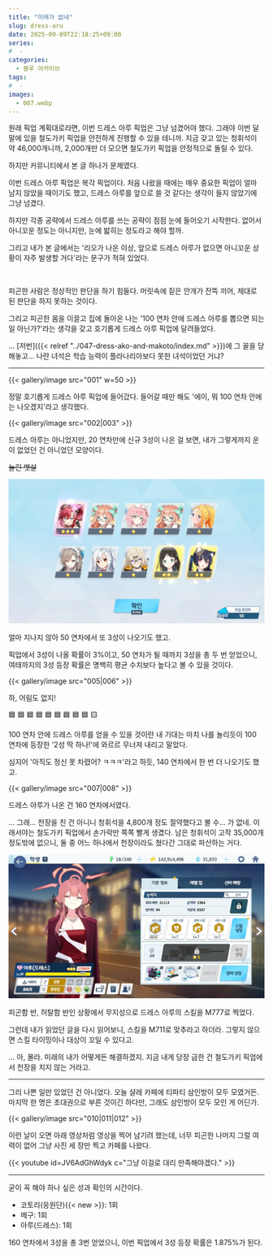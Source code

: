 ```yaml
---
title: "미래가 없네"
slug: dress-aru
date: 2025-09-09T22:18:25+09:00
series:
#  - 
categories:
  - 블루 아카이브
tags:
#  - 
images:
  - 007.webp
---
```


원래 픽업 계획대로라면, 이번 드레스 아루 픽업은 그냥 넘겼어야 했다. 그래야 이번 달 말에 있을 철도가키 픽업을 안전하게 진행할 수 있을 테니까.
지금 갖고 있는 청휘석이 약 46,000개니까, 2,000개만 더 모으면 철도가키 픽업을 안정적으로 돌릴 수 있다.

하지만 커뮤니티에서 본 글 하나가 문제였다.

이번 드레스 아루 픽업은 복각 픽업이다. 처음 나왔을 때에는 매우 중요한 픽업이 얼마 남지 않았을 때이기도 했고, 드레스 아루를 앞으로 쓸 것 같다는 생각이 들지 않았기에 그냥 넘겼다.

하지만 각종 공략에서 드레스 아루를 쓰는 공략이 점점 눈에 들어오기 시작한다. 없어서 아니꼬운 정도는 아니지만, 눈에 밟히는 정도라고 해야 할까.

그리고 내가 본 글에서는 '리오가 나온 이상, 앞으로 드레스 아루가 없으면 아니꼬운 상황이 자주 발생할 거다'라는 문구가 적혀 있었다.

&nbsp;

피곤한 사람은 정상적인 판단을 하기 힘들다. 머릿속에 짙은 안개가 잔뜩 끼어, 제대로 된 판단을 하지 못하는 것이다.

그리고 피곤한 몸을 이끌고 집에 돌아온 나는 '100 연차 안에 드레스 아루를 뽑으면 되는 일 아닌가?'라는 생각을 갖고 호기롭게 드레스 아루 픽업에 달려들었다.

... [저번]({{< relref "../047-dress-ako-and-makoto/index.md" >}})에 그 꼴을 당해놓고... 나란 녀석은 학습 능력이 플라나리아보다 못한 녀석이었던 거냐?

***

{{< gallery/image src="001" w=50 >}}

정말 호기롭게 드레스 아루 픽업에 들어갔다. 들어갈 때만 해도 '에이, 뭐 100 연차 안에는 나오겠지'라고 생각했다.

{{< gallery/image src="002|003" >}}

드레스 아루는 아니었지만, 20 연차만에 신규 3성이 나온 걸 보면, 내가 그렇게까지 운이 없었던 건 아니었던 모양이다.

~~눌린 뱃살~~

![](004.webp)

얼마 지나지 않아 50 연차에서 또 3성이 나오기도 했고.

픽업에서 3성이 나올 확률이 3%이고, 50 연차가 될 때까지 3성을 총 두 번 얻었으니, 여태까지의 3성 등장 확률은 명백히 평균 수치보다 높다고 볼 수 있을 것이다.

{{< gallery/image src="005|006" >}}

하, 어림도 없지!

🟦 🟦 🟦 🟦 🟦
🟦 🟦 🟦 🟦 🟨

100 연차 안에 드레스 아루를 얻을 수 있을 것이란 내 기대는 마치 나를 놀리듯이 100 연차에 등장한 '2성 딱 하나!'에 와르르 무너져 내리고 말았다.

심지어 '아직도 정신 못 차렸어? ㅋㅋㅋ'라고 하듯, 140 연차에서 한 번 더 나오기도 했고.

{{< gallery/image src="007|008" >}}

드레스 아루가 나온 건 160 연차에서였다.

... 그래... 천장을 친 건 아니니 청휘석을 4,800개 정도 절약했다고 볼 수... 가 없네. 이래서야는 철도가키 픽업에서 손가락만 쪽쪽 빨게 생겼다.
남은 청휘석이 고작 35,000개 정도밖에 없으니, 둘 중 어느 하나에서 천장이라도 쳤다간 그대로 파산하는 거다.

![](009.webp)

피곤함 반, 허탈함 반인 상황에서 무지성으로 드레스 아루의 스킬을 M777로 찍었다.

그런데 내가 읽었던 글을 다시 읽어보니, 스킬을 M711로 맞추라고 하더라. 그렇지 않으면 스킬 타이밍이나 대상이 꼬일 수 있다고.

... 아, 몰라. 미래의 내가 어떻게든 해결하겠지. 지금 내게 당장 급한 건 철도가키 픽업에서 천장을 치지 않는 거라고.

***

그리 나쁜 일만 있었던 건 아니었다.
오늘 샬레 카페에 티파티 삼인방이 모두 모였거든. 마지막 한 명은 초대권으로 부른 것이긴 하다만, 그래도 삼인방이 모두 모인 게 어딘가.

{{< gallery/image src="010|011|012" >}}

이런 날이 오면 아래 영상처럼 영상을 찍어 남기려 했는데, 너무 피곤한 나머지 그럴 여력이 없어 그냥 사진 세 장만 찍고 카페를 나왔다.

{{< youtube id=JV6AdGhWdyk c="그냥 이걸로 대리 만족해야겠다." >}}

***

굳이 꼭 해야 하나 싶은 성과 확인의 시간이다.

* 코토리(응원단){{< new >}}: 1회
* 메구: 1회
* 아루(드레스): 1회

160 연차에서 3성을 총 3번 얻었으니, 이번 픽업에서 3성 등장 확률은 1.875%가 된다.
